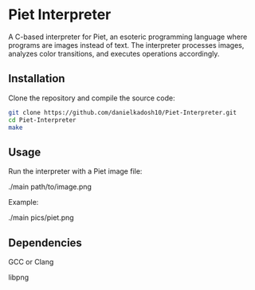 # Piet Interpreter

A C-based interpreter for Piet, an esoteric programming language where programs are images instead of text. The interpreter processes images, analyzes color transitions, and executes operations accordingly.

## Installation

Clone the repository and compile the source code:

```bash
git clone https://github.com/danielkadosh10/Piet-Interpreter.git
cd Piet-Interpreter
make
```

## Usage

Run the interpreter with a Piet image file:

./main path/to/image.png

Example:

./main pics/piet.png

## Dependencies

GCC or Clang 

libpng


